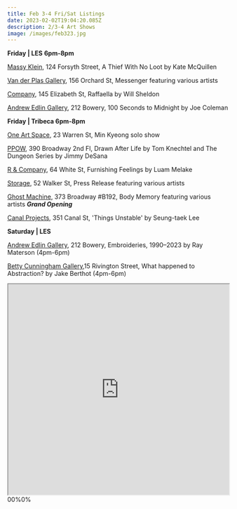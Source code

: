 ```yaml
---
title: Feb 3-4 Fri/Sat Listings
date: 2023-02-02T19:04:20.085Z
description: 2/3-4 Art Shows
image: /images/feb323.jpg
---
```

**Friday | LES** **6pm-8pm**

[Massy Klein](https://www.masseyklein.com/exhibitions/62-kate-mcquillen-a-thief-with-no-loot/), 124 Forsyth Street, A Thief With No Loot by Kate McQuillen

[Van der Plas Gallery](https://www.vanderplasgallery.com/current), 156 Orchard St, Messenger featuring various artists

[Company](https://companygallery.us/exhibitions/raffaella/), 145 Elizabeth St, Raffaella by Will Sheldon

[Andrew Edlin Gallery](https://www.edlingallery.com/exhibitions/joe-coleman-100-seconds-to-midnight), 212 Bowery, 100 Seconds to Midnight by Joe Coleman

**F﻿riday | Tribeca 6pm-8pm**

[One Art Space](https://oneartspace.com/min-kyeongah-solo-exhibition-feb-1-7-2023/), 23 Warren St, Min Kyeong solo show

[PPOW](https://www.ppowgallery.com/exhibitions), 390 Broadway 2nd Fl, Drawn After Life by Tom Knechtel and The Dungeon Series by Jimmy DeSana

[R & Company](https://r-and-company.com/exhibition/luam-melake-furnishing-feelings/), 64 White St, Furnishing Feelings by Luam Melake 

[Storage](https://www.instagram.com/storageartgallery/), 52 Walker St, Press Release featuring various artists 

[G﻿host Machine](https://www.instagram.com/ghostmachine.nyc), 373 Broadway #B192, Body Memory featuring various artists  ***Grand Opening***

[C﻿anal Projects](https://www.instagram.com/canalprojectsny/), 351 Canal St, 'Things Unstable' by Seung-taek Lee 

**S﻿aturday | LES**

[Andrew Edlin Gallery](https://www.edlingallery.com/exhibitions/ray-materson-embroideries-1990-2023), 212 Bowery, Embroideries, 1990–2023 by Ray Materson (4pm-6pm)

[Betty Cunningham Gallery](http://www.bettycuninghamgallery.com/exhibitions),15 Rivington Street, What happened to Abstraction? by Jake Berthot (4pm-6pm)



<iframe src="https://www.google.com/maps/d/u/3/embed?mid=1Sse8XX9ZCcUJL0WzUpzlK75FaoBUjeQ&ehbc=2E312F" width="100%" height="480"></iframe>00%0%